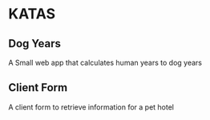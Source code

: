 # KATAS
## Dog Years

A Small web app that calculates human years to dog years

## Client Form

A client form to retrieve information for a pet hotel
